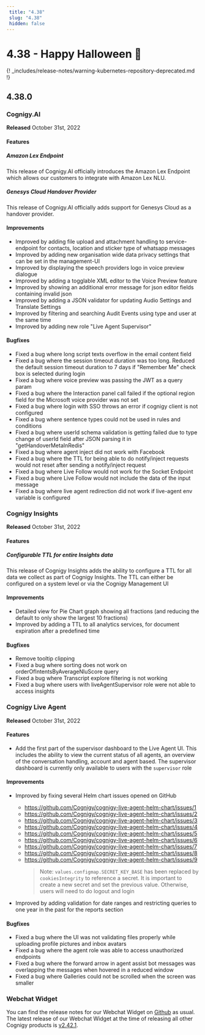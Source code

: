 ```yaml
---
 title: "4.38" 
 slug: "4.38" 
 hidden: false 
---
```

# 4.38 - Happy Halloween 🎃

{! _includes/release-notes/warning-kubernetes-repository-deprecated.md !}

## 4.38.0

### Cognigy.AI

**Released** October 31st, 2022

#### Features

##### Amazon Lex Endpoint

This release of Cognigy.AI officially introduces the Amazon Lex Endpoint which allows our customers to integrate with Amazon Lex NLU.

##### Genesys Cloud Handover Provider

This release of Cognigy.AI officially adds support for Genesys Cloud as a handover provider.

#### Improvements

- Improved by adding file upload and attachment handling to service-endpoint for contacts, location and sticker type of whatsapp messages
- Improved by adding new organisation wide data privacy settings that can be set in the management-UI
- Improved by displaying the speech providers logo in voice preview dialogue
- Improved by adding a togglable XML editor to the Voice Preview feature
- Improved by showing an additional error message for json editor fields containing invalid json
- Improved by adding a JSON validator for updating Audio Settings and Translate Settings
- Improved by filtering and searching Audit Events using type and user at the same time
- Improved by adding new role "Live Agent Supervisor"

#### Bugfixes

- Fixed a bug where long script texts overflow in the email content field
- Fixed a bug where the session timeout duration was too long. Reduced the default session timeout duration to 7 days if "Remember Me" check box is selected during login
- Fixed a bug where voice preview was passing the JWT as a query param
- Fixed a bug where the Interaction panel call failed if the optional region field for the Microsoft voice provider was not set
- Fixed a bug where login with SSO throws an error if cognigy client is not configured
- Fixed a bug where sentence types could not be used in rules and conditions
- Fixed a bug where userId schema validation is getting failed due to type change of userId field after JSON parsing it in "getHandoverMetaInRedis"
- Fixed a bug where agent inject did not work with Facebook
- Fixed a bug where the TTL for being able to do notify/inject requests would not reset after sending a notify/inject request
- Fixed a bug where Live Follow would not work for the Socket Endpoint
- Fixed a bug where Live Follow would not include the data of the input message
- Fixed a bug where live agent redirection did not work if live-agent env variable is configured

### Cognigy Insights

**Released** October 31st, 2022

#### Features

##### Configurable TTL for entire Insights data

This release of Cognigy Insights adds the ability to configure a TTL for all data we collect as part of Cognigy Insights. The TTL can either be configured on a system level or via the Cognigy Management UI

#### Improvements

- Detailed view for Pie Chart graph showing all fractions (and reducing the default to only show the largest 10 fractions)
- Improved by adding a TTL to all analytics services, for document expiration after a predefined time

#### Bugfixes

- Remove tooltip clipping
- Fixed a bug where sorting does not work on orderOfIntentsByAverageNluScore query
- Fixed a bug where Transcript explore filtering is not working
- Fixed a bug where users with liveAgentSupervisor role were not able to access insights

### Cognigy Live Agent

**Released** October 31st, 2022

#### Features

- Add the first part of the supervisor dashboard to the Live Agent UI. This includes the ability to view the current status of all agents, an overview of the conversation handling, account and agent based. The supervisor dashboard is currently only available to users with the `supervisor` role

#### Improvements

- Improved by fixing several Helm chart issues opened on GitHub

  - https://github.com/Cognigy/cognigy-live-agent-helm-chart/issues/1
  - https://github.com/Cognigy/cognigy-live-agent-helm-chart/issues/2
  - https://github.com/Cognigy/cognigy-live-agent-helm-chart/issues/3
  - https://github.com/Cognigy/cognigy-live-agent-helm-chart/issues/4
  - https://github.com/Cognigy/cognigy-live-agent-helm-chart/issues/5
  - https://github.com/Cognigy/cognigy-live-agent-helm-chart/issues/6
  - https://github.com/Cognigy/cognigy-live-agent-helm-chart/issues/7
  - https://github.com/Cognigy/cognigy-live-agent-helm-chart/issues/8
  - https://github.com/Cognigy/cognigy-live-agent-helm-chart/issues/9
    > Note: `values.configmap.SECRET_KEY_BASE` has been replaced by `cookiesIntegrity` to reference a secret. It is important to create a new secret and set the previous value. Otherwise, users will need to do logout and login

- Improved by adding validation for date ranges and restricting queries to one year in the past for the reports section

#### Bugfixes

- Fixed a bug where the UI was not validating files properly while uploading profile pictures and inbox avatars
- Fixed a bug where the agent role was able to access unauthorized endpoints
- Fixed a bug where the forward arrow in agent assist bot messages was overlapping the messages when hovered in a reduced window
- Fixed a bug where Galleries could not be scrolled when the screen was smaller

### Webchat Widget

You can find the release notes for our Webchat Widget on [Github](https://github.com/Cognigy/WebchatWidget/releases) as usual. The latest release of our Webchat Widget at the time of releasing all other Cognigy products is [v2.42.1](https://github.com/Cognigy/WebchatWidget/releases/tag/v2.42.1).
